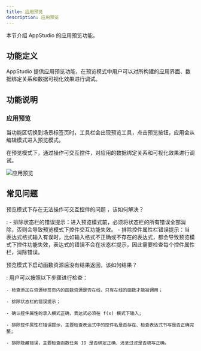 ```yaml
---
title: 应用预览
description: 应用预览
---
```


本节介绍 AppStudio 的应用预览功能。

## 功能定义

AppStudio 提供应用预览功能，在预览模式中用户可以对所构建的应用界面、数据绑定关系和数据可视化效果进行调试。

## 功能说明

### 应用预览

当功能区切换到场景标签页时，工具栏会出现预览工具，点击预览按钮，应用会从编辑模式进入预览模式。

在预览模式下，通过操作可交互控件，对应用的数据绑定关系和可视化效果进行调试。

![应用预览](./5.png)

## 常见问题

预览模式下存在无法操作可交互控件的问题 ，该如何解决？

:   - 排除状态栏的错误提示：进入预览模式前，必须将状态栏的所有错误全部消除，否则会导致预览模式下控件交互功能失效。
    - 排除控件属性栏错误提示：当表达式格式输入有误时，比如输入格式不正确或不存在的表达式，都会导致预览模式下控件功能失效，表达式的错误不会在状态栏提示，因此需要检查每个控件属性栏，消除错误。

预览模式下启动函数资源后没有结果返回，该如何结果？

:   用户可以按照以下步骤进行检查：

    - 检查添加在资源标签页内的函数资源是否在线，只有在线的函数才能被调用；

    - 排除状态栏的错误提示；

    - 确认控件属性的录入模式正确，表达式必须在 f(x) 模式下输入;

    - 排除控件属性栏错误提示，主要检查表达式中的控件名是否存在、检查表达式书写是否正确完整;

    - 排除隐藏错误，主要检查函数任务 ID 是否绑定正确、消息过滤是否填写正确。






